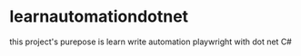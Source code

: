 # learnautomationdotnet
this project's purepose is learn write automation playwright with dot net C#
